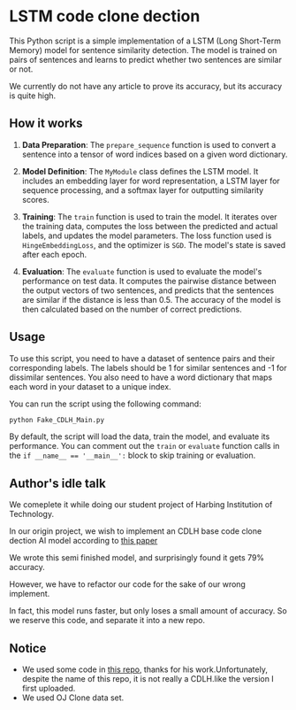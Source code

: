 # LSTM code clone dection

This Python script is a simple implementation of a LSTM (Long Short-Term Memory) model for sentence similarity detection. The model is trained on pairs of sentences and learns to predict whether two sentences are similar or not.

We currently do not have any article to prove its accuracy, but its accuracy is quite high.

## How it works

1. **Data Preparation**: The `prepare_sequence` function is used to convert a sentence into a tensor of word indices based on a given word dictionary.

2. **Model Definition**: The `MyModule` class defines the LSTM model. It includes an embedding layer for word representation, a LSTM layer for sequence processing, and a softmax layer for outputting similarity scores.

3. **Training**: The `train` function is used to train the model. It iterates over the training data, computes the loss between the predicted and actual labels, and updates the model parameters. The loss function used is `HingeEmbeddingLoss`, and the optimizer is `SGD`. The model's state is saved after each epoch.

4. **Evaluation**: The `evaluate` function is used to evaluate the model's performance on test data. It computes the pairwise distance between the output vectors of two sentences, and predicts that the sentences are similar if the distance is less than 0.5. The accuracy of the model is then calculated based on the number of correct predictions.

## Usage

To use this script, you need to have a dataset of sentence pairs and their corresponding labels. The labels should be 1 for similar sentences and -1 for dissimilar sentences. You also need to have a word dictionary that maps each word in your dataset to a unique index.

You can run the script using the following command:

```bash
python Fake_CDLH_Main.py
```

By default, the script will load the data, train the model, and evaluate its performance. You can comment out the `train` or `evaluate` function calls in the `if __name__ == '__main__':` block to skip training or evaluation.

## Author's idle talk

We comeplete it while doing our student project of Harbing Institution of Technology.

In our origin project, we wish to implement an CDLH base code clone dection AI model according to [this paper](https://dl.acm.org/doi/10.5555/3172077.3172312)

We wrote this semi finished model, and surprisingly found it gets 79% accuracy.

However, we have to refactor our code for the sake of our wrong implement.

In fact, this model runs faster, but only loses a small amount of accuracy. So we reserve this code, and separate it into a new repo.

## Notice

+ We used some code in [this repo](https://github.com/milkfan/CDLHDetector), thanks for his work.Unfortunately, despite the name of this repo, it is not really a CDLH.like the version I first uploaded.
+ We used OJ Clone data set.